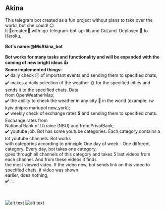 ## Akina
This telegram bot created as a fun project without plans to take over the world, but she could! 😉
<br>It 🔧created🔨  with: go-telegram-bot-api lib and GoLand. Deployed 🚀 to Heroku.<br><br>
<b>Bot's name:@MsAkina_bot</b>
<br><br>
<b>Bot works for many tasks and functionality and will be expanded with the coming of new bright ideas 👍</b><br>
<b>Some implemented things:</b>
<br>✔️ daily check 🕙 of important events and sending them to specified chats;
<br>✔️ makes a daily selection of the weather 🌞 for the specified cities and sends it to the specified chats. Data <br>
    from OpenWeatherMap;
<br>✔️ the ability to check the weather in any city 🌇 in the world (example: /w kyiv dnipro mariupol new_york);
<br>✔️ weekly check of exchange rates 💲 and sending them to specified chats. Exchange rates from <br>
    National Bank of Ukraine (NBU) and from PrivatBank;
<br>✔️ youtube job. Bot has some youtube categories. Each category contains a lot youtube channels. Bot works<br>
with categories according to principle One day of week - One different category. Every day, bot takes one category,<br>
goes through all channels of this category and takes 5 last videos from each channel. And from these videos it finds<br>
the most viewed video. If the video new, bot sends link on this video to specified chats, if video was shown<br>
earlier, does nothing;
<br>✔️ ...


<br><br>
![alt text](https://user-images.githubusercontent.com/21006294/123417376-5e738c00-d5c0-11eb-8045-588459863e8d.jpg)
![alt text](https://user-images.githubusercontent.com/21006294/123417391-63384000-d5c0-11eb-9796-b870e06c52a7.jpg)
